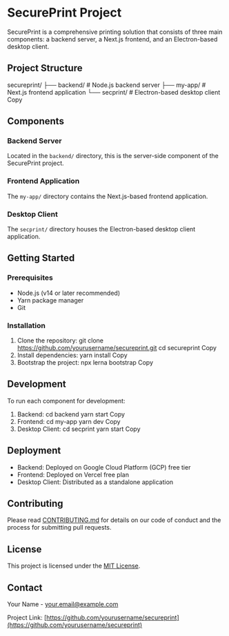 # SecurePrint Project

SecurePrint is a comprehensive printing solution that consists of three main components: a backend server, a Next.js frontend, and an Electron-based desktop client.

## Project Structure
secureprint/
├── backend/        # Node.js backend server
├── my-app/         # Next.js frontend application
└── secprint/       # Electron-based desktop client
Copy
## Components

### Backend Server

Located in the `backend/` directory, this is the server-side component of the SecurePrint project.

### Frontend Application

The `my-app/` directory contains the Next.js-based frontend application.

### Desktop Client

The `secprint/` directory houses the Electron-based desktop client application.

## Getting Started

### Prerequisites

- Node.js (v14 or later recommended)
- Yarn package manager
- Git

### Installation

1. Clone the repository:
git clone https://github.com/yourusername/secureprint.git
cd secureprint
Copy
2. Install dependencies:
yarn install
Copy
3. Bootstrap the project:
npx lerna bootstrap
Copy
## Development

To run each component for development:

1. Backend:
cd backend
yarn start
Copy
2. Frontend:
cd my-app
yarn dev
Copy
3. Desktop Client:
cd secprint
yarn start
Copy
## Deployment

- Backend: Deployed on Google Cloud Platform (GCP) free tier
- Frontend: Deployed on Vercel free plan
- Desktop Client: Distributed as a standalone application

## Contributing

Please read [CONTRIBUTING.md](CONTRIBUTING.md) for details on our code of conduct and the process for submitting pull requests.

## License

This project is licensed under the [MIT License](LICENSE).

## Contact

Your Name - your.email@example.com

Project Link: [https://github.com/yourusername/secureprint](https://github.com/yourusername/secureprint)